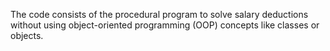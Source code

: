 The code consists of the procedural program to solve salary deductions without using object-oriented programming (OOP) concepts like classes or objects.

